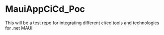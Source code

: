 # MauiAppCiCd_Poc
This will be a test repo for integrating different ci/cd tools and technologies for .net MAUI
